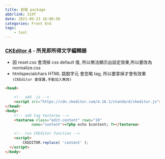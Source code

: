 ```yaml
---
title: 前端 package
abbrlink: 319f
date: 2021-06-23 16:08:58
categories: Front End
tags:
	- tool
---
```


### [CKEditor 4](https://cdn.ckeditor.com/) - 所見即所得文字編輯器
+ 因 reset.css 會清掉 css default 值, 所以無法顯示出設定效果,所以要改為 normalize.css
+ htmlspecialchars HTML 跳脫字元 會忽略 tag, 所以要拿掉才會有效果``(CKEditor 會保護,手動加入無效)``

<!--more-->

``` html
<head>

	<!-- add .js -->
	<script src="https://cdn.ckeditor.com/4.16.1/standard/ckeditor.js"></script>
</head> 
<body>
	<!-- add tag textarea -->
	<textarea class="edit-content" rows="10" 
			name="content"><?php echo $content; ?></textarea>

	<!-- run CKEditor function -->
	<script>
 		CKEDITOR.replace( 'content' );
  </script>
</body>
```

